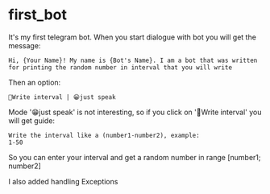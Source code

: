 # first_bot
It's my first telegram bot. When you start dialogue with bot you will get the message:
```
Hi, {Your Name}! My name is {Bot's Name}. I am a bot that was written for printing the random number in interval that you will write
```
Then an option:
```
🎲Write interval | 😁just speak
```
Mode '😁just speak' is not interesting, so if you click on '🎲Write interval' you will get guide:
```
Write the interval like a (number1-number2), example:
1-50
```
So you can enter your interval and get a random number in range [number1; number2]

I also added handling Exceptions
